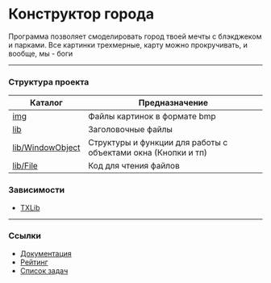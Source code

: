 # Конструктор города
Программа позволяет смоделировать город твоей мечты с блэкджеком и парками. Все картинки трехмерные, карту можно прокручивать, и вообще, мы - боги

-----------------------------
### Структура проекта
|                                     Каталог                                    |                        Предназначение                         |
|--------------------------------------------------------------------------------|---------------------------------------------------------------|
|              [img](https://github.com/IngNG/City/tree/master/img)              |                 Файлы картинок в формате bmp                  |
|              [lib](https://github.com/IngNG/City/tree/master/lib)              |                      Заголовочные файлы                       |
| [lib/WindowObject](https://github.com/IngNG/City/tree/master/lib/WindowObject) | Структуры и функции для работы с объектами окна (Кнопки и тп) |
|       [lib/File](https://github.com/IngNG/City/tree/master/lib/File)           |                     Код для чтения файлов                     |

### Зависимости
 - [TXLib](http://storage.ded32.net.ru/Lib/TX/TXUpdate/Doc/HTML.ru/)

-----------------------------
### Ссылки
 - [Документация](http://city.liutsko.site/files.html)
 - [Рейтинг](https://docs.google.com/spreadsheets/d/1Wjq24aBWYW1Jv3pDB2whHBC6jtAhyz6xWS3OlcuegVI/edit#gid=296788835)
 - [Список задач](https://docs.google.com/spreadsheets/d/1Wjq24aBWYW1Jv3pDB2whHBC6jtAhyz6xWS3OlcuegVI/edit#gid=1392176167)
